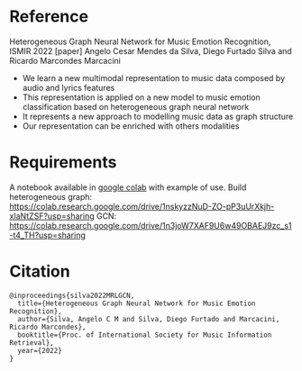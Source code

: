 # Reference

Heterogeneous Graph Neural Network for Music Emotion Recognition, ISMIR 2022 [paper]
Angelo Cesar Mendes da Silva, Diego Furtado Silva and Ricardo Marcondes Marcacini

- We learn a new multimodal representation to music data composed by audio and lyrics features
- This representation is applied on a new model to music emotion classification based on heterogeneous graph neural network
- It represents a new approach to modelling music data as graph structure
- Our representation can be enriched with others modalities

# Requirements

A notebook available in [google colab](https://www.google.com) with example of use.
Build heterogeneous graph: https://colab.research.google.com/drive/1nskyzzNuD-ZO-pP3uUrXkjh-xIaNtZSF?usp=sharing
GCN: https://colab.research.google.com/drive/1n3joW7XAF9U6w49OBAEJ9zc_s1-t4_TH?usp=sharing
# Citation 
```
@inproceedings{silva2022MRLGCN,
  title={Heterogeneous Graph Neural Network for Music Emotion Recognition},
  author={Silva, Angelo C M and Silva, Diego Furtado and Marcacini, Ricardo Marcondes},
  booktitle={Proc. of International Society for Music Information Retrieval},
  year={2022}
}
```
